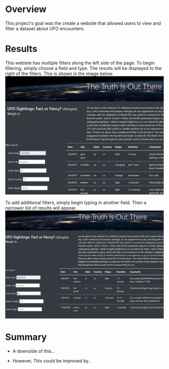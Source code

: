 # Overview
This project's goal was the create a website that allowed users to view and filter a dataset about UFO encounters.

# Results
This webiste has multiple filters along the left side of the page. To begin filtering, simply choose a field and type. The results will be displayed to the right of the filters. This is shown in the image below.
![One Filter](https://raw.githubusercontent.com/jdwrhodes/UFOs/main/resources/1_filter.png "One Filter")

To add additional filters, simply begin typing in another field. Then a narrower list of results will appear.
![Two Filter](https://raw.githubusercontent.com/jdwrhodes/UFOs/main/resources/2_filter.png "Two Filter")

# Summary
- A downside of this...

- However, This could be improved by..
